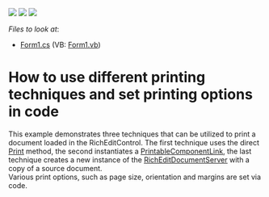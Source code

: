 <!-- default badges list -->
![](https://img.shields.io/endpoint?url=https://codecentral.devexpress.com/api/v1/VersionRange/128611370/15.1.3%2B)
[![](https://img.shields.io/badge/Open_in_DevExpress_Support_Center-FF7200?style=flat-square&logo=DevExpress&logoColor=white)](https://supportcenter.devexpress.com/ticket/details/E3882)
[![](https://img.shields.io/badge/📖_How_to_use_DevExpress_Examples-e9f6fc?style=flat-square)](https://docs.devexpress.com/GeneralInformation/403183)
<!-- default badges end -->
<!-- default file list -->
*Files to look at*:

* [Form1.cs](./CS/PrintingSystem/Form1.cs) (VB: [Form1.vb](./VB/PrintingSystem/Form1.vb))
<!-- default file list end -->
# How to use different printing techniques and set printing options in code


<p>This example demonstrates three techniques that can be utilized to print a document loaded in the RichEditControl. The first technique uses the direct <a href="http://documentation.devexpress.com/#WindowsForms/DevExpressXtraRichEditRichEditControl_Printtopic"><u>Print</u></a> method, the second instantiates a <a href="http://documentation.devexpress.com/#WindowsForms/clsDevExpressXtraPrintingPrintableComponentLinktopic"><u>PrintableComponentLink</u></a>, the last technique creates a new instance of the <a href="http://documentation.devexpress.com/#CoreLibraries/clsDevExpressXtraRichEditRichEditDocumentServertopic"><u>RichEditDocumentServer</u></a> with a copy of a source document.<br />
Various print options, such as page size, orientation and margins are set via code.</p>

<br/>


